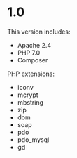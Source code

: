 # 1.0

This version includes:

* Apache 2.4
* PHP 7.0
* Composer

PHP extensions:

* iconv
* mcrypt
* mbstring
* zip
* dom
* soap
* pdo
* pdo_mysql
* gd
